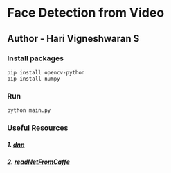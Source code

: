 # Face Detection from Video
## Author - Hari Vigneshwaran S


### Install packages
```
pip install opencv-python
pip install numpy
```

### Run
```
python main.py
```

### Useful Resources
##### 1. [dnn](https://docs.opencv.org/3.4/d6/d0f/group__dnn.html)
##### 2. [readNetFromCaffe](https://docs.opencv.org/3.4/d6/d0f/group__dnn.html#ga29d0ea5e52b1d1a6c2681e3f7d68473a)

